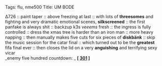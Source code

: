 Tags: flu, nme500
Title: UM BODE
  
∆726 :: paint taper :: above freezing at last :: with lots of **threesomes** and fighting and very dramatic emotional scenes, **silkscreened** :: the first panfake is always shit :: backzup k3s _veeems_ fresh :: the ingress is fully controlled :: dress the xmas tree is harder than an iron man :: more heavy napping :: then manually makes five cuts for six pieces of **diskbänk** :: skip the music session for the catar final :: which turned out to be the **greatest** fifa final ever :: then closes the lid on a very **anguishing** and terrifying sexy vicar   
_enemy five hundred countdown: _  **[ [301](https://www.allmusic.com/album/world-of-echo-mw0000461741) ]**  
